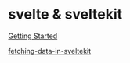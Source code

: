 # svelte & sveltekit

[Getting Started](./getting-started.md)

[fetching-data-in-sveltekit](./fetching-data-in-sveltekit.md)
